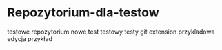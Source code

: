 # Repozytorium-dla-testow
testowe repozytorium nowe
test
testowy
testy git extension
przykladowa edycja
przykład 
